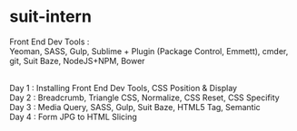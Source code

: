 # suit-intern

Front End Dev Tools : <br>
Yeoman, SASS, Gulp, Sublime + Plugin (Package Control, Emmett), cmder, git, Suit Baze, NodeJS+NPM, Bower

<br>
Day 1 : Installing Front End Dev Tools, CSS Position & Display
<br>
Day 2 : Breadcrumb, Triangle CSS, Normalize, CSS Reset, CSS Specifity
<br>
Day 3 : Media Query, SASS, Gulp, Suit Baze, HTML5 Tag, Semantic
<br>
Day 4 : Form JPG to HTML Slicing

